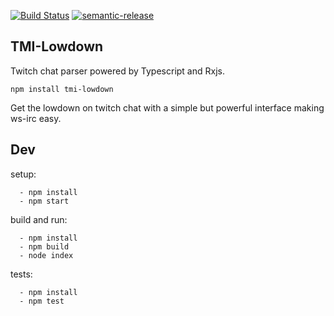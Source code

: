 [![Build Status](https://travis-ci.org/j3ddesign/twitch-tmi.svg?branch=master)](https://travis-ci.org/j3ddesign/twitch-tmi)
[![semantic-release](https://img.shields.io/badge/%20%20%F0%9F%93%A6%F0%9F%9A%80-semantic--release-e10079.svg)](https://github.com/semantic-release/semantic-release)

TMI-Lowdown
--------------------

Twitch chat parser powered by Typescript and Rxjs.

`npm install tmi-lowdown`

Get the lowdown on twitch chat with a simple but powerful interface making ws-irc easy.





Dev
--------------

setup: 
```
  - npm install
  - npm start
```

build and run:
```
  - npm install
  - npm build
  - node index
```

tests:
```
  - npm install
  - npm test
```
